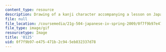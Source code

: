 ```yaml
---
content_type: resource
description: Drawing of a kanji character accompanying a lesson on Japanese.
file: null
file_location: /coursemedia/21g-504-japanese-iv-spring-2009/0f7f9b97e475471b2c945eb832337d78_0125.gif
file_type: image/gif
resourcetype: Image
title: '0125'
uid: 0f7f9b97-e475-471b-2c94-5eb832337d78
---
```

